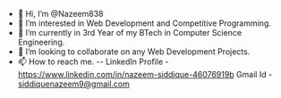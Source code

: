 - 👋 Hi, I’m @Nazeem838
- 👀 I’m interested in Web Development and Competitive Programming.
- 🌱 I’m currently in 3rd Year of my BTech in Computer Science Engineering.
- 💞️ I’m looking to collaborate on any Web Development Projects.
- 📫 How to reach me. -- LinkedIn Profile - https://www.linkedin.com/in/nazeem-siddique-46076919b Gmail Id - siddiquenazeem9@gmail.com

<!---
Nazeem838/Nazeem838 is a ✨ special ✨ repository because its `README.md` (this file) appears on your GitHub profile.
You can click the Preview link to take a look at your changes.
--->

